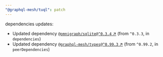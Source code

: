 ```yaml
---
"@graphql-mesh/tuql": patch
---
```

dependencies updates:
  - Updated dependency [`@omnigraph/sqlite@^0.3.4` ↗︎](https://www.npmjs.com/package/@omnigraph/sqlite/v/0.3.4) (from `^0.3.3`, in `dependencies`)
  - Updated dependency [`@graphql-mesh/types@^0.99.3` ↗︎](https://www.npmjs.com/package/@graphql-mesh/types/v/0.99.3) (from `^0.99.2`, in `peerDependencies`)
